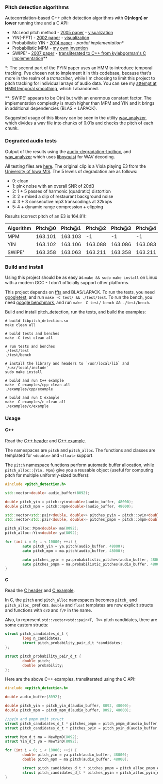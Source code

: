 ### Pitch detection algorithms

Autocorrelation-based C++ pitch detection algorithms with **O(nlogn) or lower** running time and a C API:

* McLeod pitch method - [2005 paper](http://miracle.otago.ac.nz/tartini/papers/A_Smarter_Way_to_Find_Pitch.pdf) - [visualization](./misc/mcleod)
* YIN(-FFT) - [2002 paper](http://audition.ens.fr/adc/pdf/2002_JASA_YIN.pdf) - [visualization](./misc/yin)
* Probabilistic YIN - [2014 paper](https://www.eecs.qmul.ac.uk/~simond/pub/2014/MauchDixon-PYIN-ICASSP2014.pdf) - *partial implementation*\*
* Probabilistic MPM - [my own invention](https://github.com/sevagh/probabilistic-mcleod)
* SWIPE' - [2007 paper](https://pdfs.semanticscholar.org/0fd2/6e267cfa9b6d519967ea00db4ffeac272777.pdf) - [transliterated to C++ from kylebgorman's C implementation](https://github.com/kylebgorman/swipe)\*\*

\*: The second part of the PYIN paper uses an HMM to introduce temporal tracking. I've chosen not to implement it in this codebase, because that's more in the realm of a _transcriber_, while I'm choosing to limit this project to pitch tracking for individual arrays of audio data. You can see my [attempt at HMM temporal smoothing](./misc/temporal-pitch-tracking), which I abandoned.

\*\*: SWIPE' appears to be O(n) but with an enormous constant factor. The implementation complexity is much higher than MPM and YIN and it brings in additional dependencies (BLAS + LAPACK).

Suggested usage of this library can be seen in the utility [wav_analyzer](./wav_analyzer), which divides a wav file into chunks of 0.01s and checks the pitch of each chunk.

### Degraded audio tests

Output of the results using the [audio-degradation-toolbox](https://github.com/sevagh/audio-degradation-toolbox), and [wav_analyzer](./wav_analyzer) which uses [libnyquist](https://github.com/ddiakopoulos/libnyquist) for WAV decoding.

All testing files are [here](./degraded_audio_tests). The original clip is a Viola playing E3 from the [University of Iowa MIS](http://theremin.music.uiowa.edu/MIS.html). The 5 levels of degradation are as follows:

- 0: clean
- 1: pink noise with an overall SNR of 20dB
- 2: 1 + 5 passes of harmonic (quadratic) distortion
- 3: 2 + mixed a clip of restaurant background noise
- 4: 3 + 3 consecutive mp3 transcodings at 32kbps
- 5: 4 + dynamic range compression + clipping

Results (correct pitch of an E3 is 164.81):

| Algorithm  | Pitch@0 | Pitch@1 | Pitch@2 | Pitch@3 | Pitch@4 | Pitch@5
| ------------- | ------------- | ------------- | ------------- | ------------- | ------------- | ------------- |
| MPM  | 163.101  | 163.103 | -1 | -1 | -1 | -1
| YIN  | 163.102  | 163.106 | 163.088 | 163.086 | 163.083 | 163.094
| SWIPE' | 163.358 | 163.063 | 163.211 | 163.358 | 163.211 | 162.917

### Build and install

Using this project should be as easy as `make && sudo make install` on Linux with a modern GCC - I don't officially support other platforms.

This project depends on [ffts](https://github.com/anthonix/ffts) and BLAS/LAPACK. To run the tests, you need [googletest](https://github.com/google/googletest), and run `make -C test/ && ./test/test`. To run the bench, you need [google benchmark](https://github.com/google/benchmark), and run `make -C test/ bench && ./test/bench`.

Build and install pitch_detection, run the tests, and build the examples:

```
# build libpitch_detection.so
make clean all

# build tests and benches
make -C test clean all

# run tests and benches 
./test/test
./test/bench

# install the library and headers to `/usr/local/lib` and `/usr/local/include`
sudo make install

# build and run C++ example
make -C examples/cpp clean all
./examples/cpp/example

# build and run C example
make -C examples/c clean all
./examples/c/example
```

### Usage

#### C++

Read the [C++ header](./include/pitch_detection/pitch_detection.h) and [C++ example](./examples/cpp).

The namespaces are `pitch` and `pitch_alloc`. The functions and classes are templated for `<double>` and `<float>` support.

The `pitch` namespace functions perform automatic buffer allocation, while `pitch_alloc::{Yin, Mpm}` give you a reusable object (useful for computing pitch for multiple uniformly-sized buffers):

```c++
#include <pitch_detection.h>

std::vector<double> audio_buffer(8092);

double pitch_yin = pitch::yin<double>(audio_buffer, 48000);
double pitch_mpm = pitch::mpm<double>(audio_buffer, 48000);

std::vector<std::pair<double, double>> pitches_pyin = pitch::pyin<double>(audio_buffer, 48000);
std::vector<std::pair<double, double>> pitches_pmpm = pitch::pmpm<double>(audio_buffer, 48000);

pitch_alloc::Mpm<double> ma(8092);
pitch_alloc::Yin<double> ya(8092);

for (int i = 0; i < 10000; ++i) {
        auto pitch_yin = ya.pitch(audio_buffer, 48000);
        auto pitch_mpm = ma.pitch(audio_buffer, 48000);

        auto pitches_pyin = ya.probabilistic_pitches(audio_buffer, 48000);
        auto pitches_pmpm = ma.probabilistic_pitches(audio_buffer, 48000);
}
```

#### C

Read the [C header](./include/pitch_detection/cpitch_detection.h) and [C example](./examples/c).

In C, the `pitch` and `pitch_alloc` namespaces becomes `pitch_` and `pitch_alloc_` prefixes. `double` and `float` templates are now explicit structs and functions with `d/D` and `f/F` in the name.

Also, to represent `std::vector<std::pair<T, T>>` pitch candidates, there are some custom structs:

```c
struct pitch_candidates_d_t {
        long n_candidates;
        struct pitch_probability_pair_d_t *candidates;
};

struct pitch_probability_pair_d_t {
        double pitch;
        double probability;
};
```

Here are the above C++ examples, transliterated using the C API:

```c
#include <cpitch_detection.h>

double audio_buffer[8092];

double pitch_yin = pitch_yin_d(audio_buffer, 8092, 48000);
double pitch_mpm = pitch_mpm_d(audio_buffer, 8092, 48000);

//pyin and pmpm emit struct
struct pitch_candidates_d_t * pitches_pmpm = pitch_pmpm_d(audio_buffer, 8092, 48000);
struct pitch_candidates_d_t * pitches_pyin = pitch_pyin_d(audio_buffer, 8092, 48000);

struct Mpm_d_t ma = NewMpmD(8092);
struct Yin_d_t ya = NewYinD(8092);

for (int i = 0; i < 10000; ++i) {
        double pitch_yin = ya.pitch(audio_buffer, 48000);
        double pitch_mpm = ma.pitch(audio_buffer, 48000);

        struct pitch_candidates_d_t * pitches_pmpm = pitch_alloc_pmpm_d(ma, audio_buffer, 48000);
        struct pitch_candidates_d_t * pitches_pyin = pitch_alloc_pyin_d(ya, audio_buffer, 48000);
}
```
